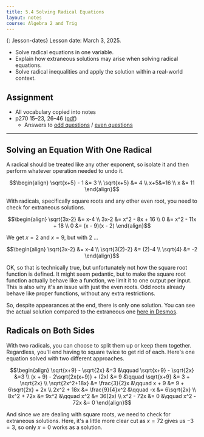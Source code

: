 ```yaml
---
title: 5.4 Solving Radical Equations
layout: notes
course: Algebra 2 and Trig
---
```


{: .lesson-dates}
Lesson date: March 3, 2025.

- Solve radical equations in one variable.
- Explain how extraneous solutions may arise when solving radical equations.
- Solve radical inequalities and apply the solution within a real-world context.

## Assignment

- All vocabulary copied into notes
- p270 15–23, 26–46 ([pdf](./pdf/alg2-practice-0504.pdf))
  - Answers to [odd questions](../misc/alg2-odd-answers.pdf) / [even questions](../misc/alg2-even-answers.pdf)

---

## Solving an Equation With One Radical

A radical should be treated like any other exponent, so isolate it and then perform whatever operation needed to undo it.

$$\begin{align}
\sqrt{x+5} - 1 &= 3 \\
\sqrt{x+5} &= 4 \\
x+5&=16 \\
x &= 11
\end{align}$$

With radicals, specifically square roots and any other even root, you need to check for extraneous solutions.

$$\begin{align}
\sqrt{3x-2} &= x-4 \\
3x-2 &= x^2 - 8x + 16 \\
0 &= x^2 - 11x + 18 \\
0 &= (x - 9)(x - 2)
\end{align}$$

We get $x=2$ and $x=9$, but with $2$ ...

$$\begin{align}
\sqrt{3x-2} &= x-4 \\
\sqrt{3(2)-2} &= (2)-4 \\
\sqrt{4} &= -2
\end{align}$$

OK, so that is technically true, but unfortunately not how the square root function is defined. It might seem pedantic, but to make the square root function actually behave like a function, we limit it to one output per input. This is also why it's an issue with just the even roots. Odd roots already behave like proper functions, without any extra restrictions.

So, despite appearances at the end, there is only one solution. You can see the actual solution compared to the extraneous one [here in Desmos](https://www.desmos.com/calculator/zqxgtbkhfr).

## Radicals on Both Sides

With two radicals, you can choose to split them up or keep them together. Regardless, you'll end having to square twice to get rid of each. Here's one equation solved with two different approaches.

$$\begin{align}
          \sqrt{x+9} - \sqrt{2x} &=3               &\qquad \sqrt{x+9} - \sqrt{2x} &=3 \\
(x + 9) - 2\sqrt{2x(x+9)} + (2x) &= 9              &\qquad             \sqrt{x+9} &= 3 + \sqrt{2x} \\
                 \sqrt{2x^2+18x} &= \frac{3}{2}x   &\qquad                  x + 9 &= 9 + 6\sqrt{2x} + 2x \\
                      2x^2 + 18x &= \frac{9}{4}x^2 &\qquad                     -x &= 6\sqrt{2x} \\
                      8x^2 + 72x &= 9x^2           &\qquad                    x^2 &= 36(2x) \\
                       x^2 - 72x &= 0              &\qquad              x^2 - 72x &= 0
\end{align}$$

And since we are dealing with square roots, we need to check for extraneous solutions. Here, it's a little more clear cut as $x=72$ gives us $-3=3$, so only $x=0$ works as a solution.
